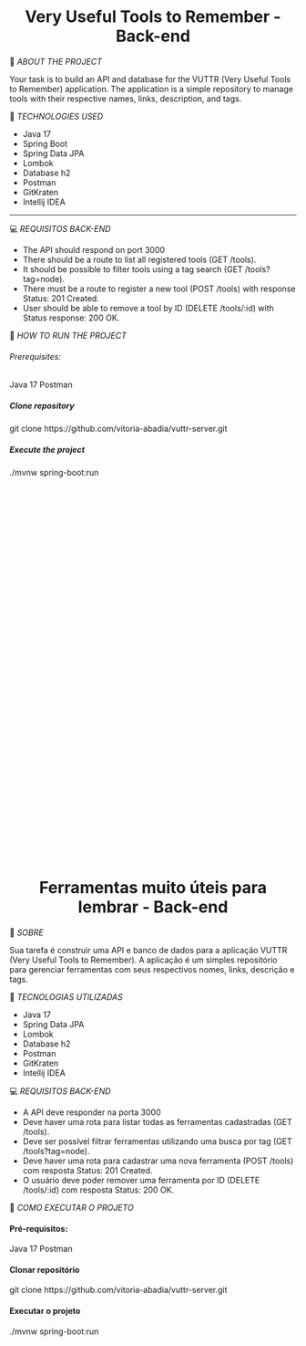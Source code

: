 <h1 align="center"> Very Useful Tools to Remember - Back-end</h1>

🧐 *ABOUT THE PROJECT*

Your task is to build an API and database for the VUTTR (Very Useful Tools to Remember) application. The application is a simple repository to manage tools with their respective names,
links, description, and tags.

🧰 *TECHNOLOGIES USED*

* Java 17 
* Spring Boot
* Spring Data JPA
* Lombok
* Database h2
* Postman
* GitKraten
* Intellij IDEA
---
💻 *REQUISITOS BACK-END*

* The API should respond on port 3000
* There should be a route to list all registered tools (GET /tools).
* It should be possible to filter tools using a tag search (GET /tools?tag=node).
* There must be a route to register a new tool (POST /tools) with response Status: 201 Created.
* User should be able to remove a tool by ID (DELETE /tools/:id) with Status response: 200 OK.

🚩 *HOW TO RUN THE PROJECT*

<h6>Prerequisites: </h6>
Java 17
Postman

<h5>Clone repository</h5>
git clone https://github.com/vitoria-abadia/vuttr-server.git

<h5>Execute the project</h5>
./mvnw spring-boot:run
  <br>
  <br>
  <br>
  <br>
  <br>
  <br>
  <br>
  <br>
  <br>
  <br>
  <br>
  <br>
  <br>
  <br>
  <br>
  <br>
  <br>
  <br>
  <br>
  <br>
  <br>
  <br>
  <br>
  <br>
  <br>
  <br>
  <br>
  <br>
  <br>
  <br>
  <br>
  <br>
  <br>
  <br>
  <br>
  <br>
  <br>
  <br>
  <br>
  <br>
<h1 align="center"> Ferramentas muito úteis para lembrar - Back-end</h1>

🧐 *SOBRE*

Sua tarefa é construir uma API e banco de dados para a aplicação VUTTR (Very Useful Tools to Remember). A aplicação é um simples repositório para gerenciar ferramentas com seus respectivos nomes, links, descrição e tags.

🧰 *TECNOLOGIAS UTILIZADAS*
* Java 17
* Spring Data JPA
* Lombok
* Database h2
* Postman
* GitKraten
* Intellij IDEA

💻 *REQUISITOS BACK-END*

* A API deve responder na porta 3000
* Deve haver uma rota para listar todas as ferramentas cadastradas (GET /tools).
* Deve ser possível filtrar ferramentas utilizando uma busca por tag (GET /tools?tag=node).
* Deve haver uma rota para cadastrar uma nova ferramenta (POST /tools) com resposta Status: 201 Created. 
* O usuário deve poder remover uma ferramenta por ID (DELETE /tools/:id) com resposta Status: 200 OK.


🚩 *COMO EXECUTAR O PROJETO*

<h4>Pré-requisitos: </h4>
Java 17
Postman

<h4>Clonar repositório</h4>
git clone https://github.com/vitoria-abadia/vuttr-server.git

<h4>Executar o projeto</h4>
./mvnw spring-boot:run

